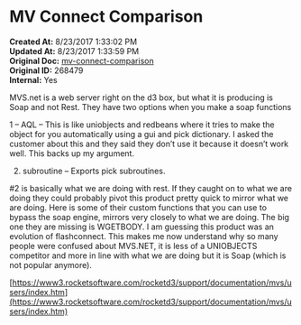 # MV Connect Comparison

**Created At:** 8/23/2017 1:33:02 PM  
**Updated At:** 8/23/2017 1:33:59 PM  
**Original Doc:** [mv-connect-comparison](https://docs.zumasys.com/36307-mv-connect/mv-connect-comparison)  
**Original ID:** 268479  
**Internal:** Yes  




MVS.net is a web server right on the d3 box, but what it is producing is Soap and not Rest. They have two options when you make a soap functions

1 – AQL – This is like uniobjects and redbeans where it tries to make the object for you automatically using a gui and pick dictionary. I asked the customer about this and they said they don’t use it because it doesn’t work well. This backs up my argument.

2. subroutine – Exports pick subroutines.

#2 is basically what we are doing with rest. If they caught on to what we are doing they could probably pivot this product pretty quick to mirror what we are doing. Here is some of their custom functions that you can use to bypass the soap engine, mirrors very closely to what we are doing. The big one they are missing is WGETBODY. I am guessing this product was an evolution of flashconnect. This makes me now understand why so many people were confused about MVS.NET, it is less of a UNIOBJECTS competitor and more in line with what we are doing but it is Soap (which is not popular anymore).

[https://www3.rocketsoftware.com/rocketd3/support/documentation/mvs/users/index.htm](https://www3.rocketsoftware.com/rocketd3/support/documentation/mvs/users/index.htm)
